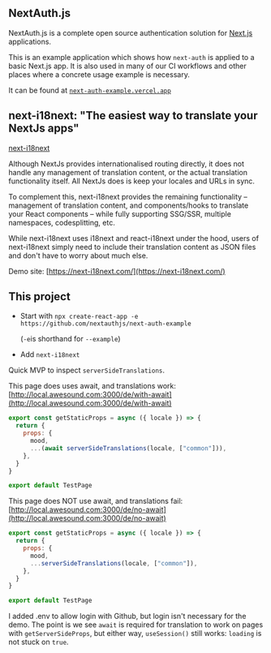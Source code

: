 ## NextAuth.js

NextAuth.js is a complete open source authentication solution for [Next.js](http://nextjs.org/) applications.

This is an example application which shows how `next-auth` is applied to a basic Next.js app. It is also used in many of our CI workflows and other places where a concrete usage example is necessary.

It can be found at [`next-auth-example.vercel.app`](https://next-auth-example.vercel.app/)

## next-i18next: "The easiest way to translate your NextJs apps"

[next-i18next](https://www.npmjs.com/package/next-i18next)

Although NextJs provides internationalised routing directly, it does not handle any management of translation content, or the actual translation functionality itself. All NextJs does is keep your locales and URLs in sync.

To complement this, next-i18next provides the remaining functionality – management of translation content, and components/hooks to translate your React components – while fully supporting SSG/SSR, multiple namespaces, codesplitting, etc.

While next-i18next uses i18next and react-i18next under the hood, users of next-i18next simply need to include their translation content as JSON files and don't have to worry about much else.

Demo site: [https://next-i18next.com/](https://next-i18next.com/)

## This project

- Start with `npx create-react-app -e https://github.com/nextauthjs/next-auth-example`

  (`-e`is shorthand for `--example`)

- Add `next-i18next`

Quick MVP to inspect `serverSideTranslations`.

This page does uses await, and translations work:  
[http://local.awesound.com:3000/de/with-await](http://local.awesound.com:3000/de/with-await)

```javascript
export const getStaticProps = async ({ locale }) => {
  return {
    props: {
      mood,
      ...(await serverSideTranslations(locale, ["common"])),
    },
  }
}

export default TestPage
```

This page does NOT use await, and translations fail:  
[http://local.awesound.com:3000/de/no-await](http://local.awesound.com:3000/de/no-await)

```javascript
export const getStaticProps = async ({ locale }) => {
  return {
    props: {
      mood,
      ...serverSideTranslations(locale, ["common"]),
    },
  }
}

export default TestPage
```

I added .env to allow login with Github, but login isn't necessary for the demo. The point is we see `await` is required for translation to work on pages with `getServerSideProps`, but either way, `useSession()` still works: `loading` is not stuck on `true`.
